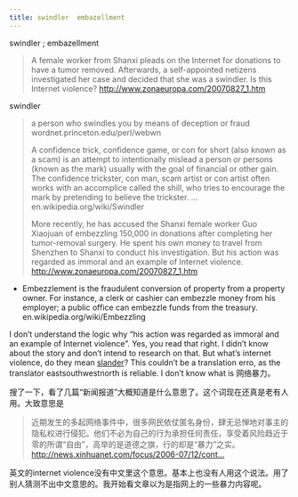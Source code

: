 ```yaml
---
title: swindler  embazellment
---
```


<p>swindler ; embazellment</p>

<blockquote>
  <p>A female worker from Shanxi pleads on the Internet for donations to have a tumor removed. Afterwards, a self-appointed netizens investigated her case and decided that she was a swindler. Is this Internet violence?
  <a href="http://www.zonaeuropa.com/20070827_1.htm">http://www.zonaeuropa.com/20070827_1.htm</a></p>
</blockquote>

<p>swindler</p>

<blockquote>
  <p>a person who swindles you by means of deception or fraud
        wordnet.princeton.edu/perl/webwn</p>
  
  <p>A confidence trick, confidence game, or con for short (also known as a scam) is an attempt to intentionally mislead a person or persons (known as the mark) usually with the goal of financial or other gain. The confidence trickster, con man, scam artist or con artist often works with an accomplice called the shill, who tries to encourage the mark by pretending to believe the trickster. &#8230;
        en.wikipedia.org/wiki/Swindler</p>
  
  <p>More recently, he has accused the Shanxi female worker Guo Xiaojuan of embezzling 150,000 in donations after completing her tumor-removal surgery.  He spent his own money to travel from Shenzhen to Shanxi to conduct his investigation.  But his action was regarded as immoral and an example of Internet violence.
  <a href="http://www.zonaeuropa.com/20070827_1.htm">http://www.zonaeuropa.com/20070827_1.htm</a></p>
</blockquote>

<ul>
<li>Embezzlement is the fraudulent conversion of property from a property owner. For instance, a clerk or cashier can embezzle money from his employer; a public office can embezzle funds from the treasury.
en.wikipedia.org/wiki/Embezzling</li>
</ul>

<p>I don&#8217;t understand the logic why &#8220;his action was regarded as immoral and an example of Internet violence&#8221;. Yes, you read that right. I didn&#8217;t know about the story and don&#8217;t intend to research on that. But what&#8217;s internet violence, do they mean <a href="http://www.google.com/search?hl=en&amp;newwindow=1&amp;q=define%3Aslander&amp;btnG=Search">slander</a>? This couldn&#8217;t be a translation erro, as the translator eastsouthwestnorth is reliable. I don&#8217;t know what is 网络暴力。</p>

<p>搜了一下，看了几篇“新闻报道”大概知道是什么意思了。这个词现在还真是老有人用。大致意思是</p>

<blockquote>
  <p>近期发生的多起网络事件中，很多网民依仗匿名身份，肆无忌惮地对事主的隐私权进行侵犯。他们不必为自己的行为承担任何责任，享受着风险趋近于零的所谓“自由”，高举的是道德之旗，行的却是“暴力”之实。
  <a href="http://news.xinhuanet.com/focus/2006-07/12/content_4820181.htm">http://news.xinhuanet.com/focus/2006-07/12/cont...</a></p>
</blockquote>

<p>英文的internet violence没有中文里这个意思。基本上也没有人用这个说法。用了别人猜测不出中文意思的。我开始看文章以为是指网上的一些暴力内容呢。</p>
